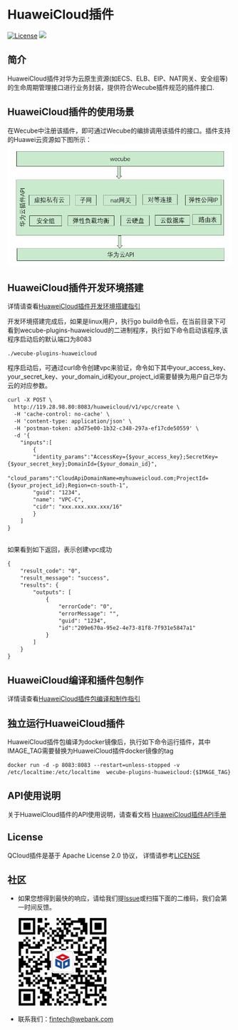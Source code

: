 # HuaweiCloud插件
[![License](https://img.shields.io/badge/License-Apache%202.0-blue.svg)](https://opensource.org/licenses/Apache-2.0)
![](https://img.shields.io/badge/language-golang-orang.svg)


## 简介

HuaweiCloud插件对华为云原生资源(如ECS、ELB、EIP、NAT网关、安全组等)的生命周期管理接口进行业务封装，提供符合Wecube插件规范的插件接口.

## HuaweiCloud插件的使用场景

在Wecube中注册该插件，即可通过Wecube的编排调用该插件的接口。插件支持的Huawei云资源如下图所示：
<img src="./docs/images/plugin_function.png" />


## HuaweiCloud插件开发环境搭建

详情请查看[HuaweiCloud插件开发环境搭建指引](docs/wecube-plugins-huaweicloud_build_dev_env.md)

开发环境搭建完成后，如果是linux用户，执行go build命令后，在当前目录下可看到wecube-plugins-huaweicloud的二进制程序，执行如下命令启动该程序,该程序启动后的默认端口为8083

```
./wecube-plugins-huaweicloud
```

程序启动后，可通过curl命令创建vpc来验证，命令如下其中your_access_key、your_secret_key、your_domain_id和your_project_id需要替换为用户自己华为云的对应参数。

```
curl -X POST \
  http://119.28.98.80:8083/huaweicloud/v1/vpc/create \
  -H 'cache-control: no-cache' \
  -H 'content-type: application/json' \
  -H 'postman-token: a3d75e00-1b32-c348-297a-ef17cde50559' \
  -d '{
	"inputs":[
		{
		"identity_params":"AccessKey={$your_access_key};SecretKey={$your_secret_key};DomainId={$your_domain_id}",
		 "cloud_params":"CloudApiDomainName=myhuaweicloud.com;ProjectId={$your_project_id};Region=cn-south-1",
		"guid": "1234",
		"name": "VPC-C",
		"cidr": "xxx.xxx.xxx.xxx/16"
		}
	]
}


```

如果看到如下返回，表示创建vpc成功

```
{
    "result_code": "0",
    "result_message": "success",
    "results": {
        "outputs": [
            {
                "errorCode": "0",
                "errorMessage": "",
                "guid": "1234",
                "id":"209e670a-95e2-4e73-81f8-7f931e5847a1"
            }
        ]
    }
}
```


## HuaweiCloud编译和插件包制作
详情请查看[HuaweiCloud插件包编译和制作指引](docs/wecube-plugins-huaweicloud_compile_guide.md)


## 独立运行HuaweiCloud插件
HuaweiCloud插件包编译为docker镜像后，执行如下命令运行插件，其中IMAGE_TAG需要替换为HuaweiCloud插件docker镜像的tag

```
docker run -d -p 8083:8083 --restart=unless-stopped -v /etc/localtime:/etc/localtime  wecube-plugins-huaweicloud:{$IMAGE_TAG}
```


## API使用说明
关于HuaweiCloud插件的API使用说明，请查看文档
[HuaweiCloud插件API手册](docs/wecube_plugins_huaweicloud_api_guide.md)


## License
QCloud插件是基于 Apache License 2.0 协议， 详情请参考[LICENSE](LICENSE)


## 社区
- 如果您想得到最快的响应，请给我们提[Issue](https://github.com/WeBankPartners/wecube-plugins-qcloud/issues/new/choose)或扫描下面的二维码，我们会第一时间反馈。

	<div align="left">
	<img src="docs/images/wecube_qr_code.png"  height="200" width="200">
	</div>


- 联系我们：fintech@webank.com
